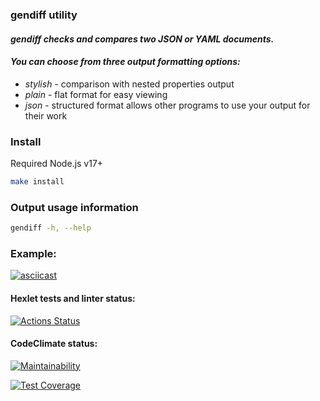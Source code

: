 ### gendiff utility

#### *gendiff checks and compares two JSON or YAML documents.*
#### *You can choose from three output formatting options:*

- *stylish* - comparison with nested properties output
- *plain* - flat format for easy viewing
- *json* - structured format allows other programs to use your output for their work

### Install
Required Node.js v17+
``` sh
make install
```

### Output usage information
``` sh
gendiff -h, --help
```

### Example:

[![asciicast](https://asciinema.org/a/tWHUa90O078C49KYOrTDjm3Ea.svg)](https://asciinema.org/a/tWHUa90O078C49KYOrTDjm3Ea)

#### Hexlet tests and linter status:
[![Actions Status](https://github.com/AleksKostin/frontend-project-lvl2/workflows/hexlet-check/badge.svg)](https://github.com/AleksKostin/frontend-project-lvl2/actions)

#### CodeClimate status:
[![Maintainability](https://api.codeclimate.com/v1/badges/80a4c06e7aba06de7779/maintainability)](https://codeclimate.com/github/AleksKostin/frontend-project-lvl2/maintainability)

[![Test Coverage](https://api.codeclimate.com/v1/badges/80a4c06e7aba06de7779/test_coverage)](https://codeclimate.com/github/AleksKostin/frontend-project-lvl2/test_coverage)
